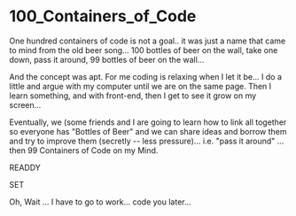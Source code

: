 # 100_Containers_of_Code


One hundred containers of code is not a goal.. it was just a name that came to mind from the old beer song... 100 bottles of beer on the wall, take one down, pass it around, 99 bottles of beer on the wall... 

And the concept was apt.  For me coding is relaxing when I let it be... I do a little and argue with my computer until we are on the same page. Then I learn something, and with front-end, then I get to see it grow on my screen...

Eventually, we (some friends and I are going to learn how to link all together so everyone has "Bottles of Beer" and we can share ideas and borrow them and try to improve them (secretly -- less pressure)... i.e.  "pass it around" ... then 99 Containers of Code on my Mind.

READDY 

SET

Oh, Wait ... I have to go to work... code you later... 
